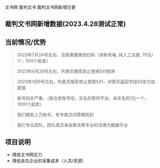 ﻿文书网  裁判文书  裁判文书网新增日更
## 裁判文书网新增数据(2023.4.28测试正常)
## 当前情况/优势
> 2023年7月24号左右，注册需要微信扫码（卖帐号咯, 纯人工注册, 70元/个，500个起卖）

> 2023年4月26号左右，列表页搜索禁止使用S41倒序

> 2023年1月9号左右，列表页搜索禁止使用S41，详情页返回字段S5变为加密值

> 账号封杀严重。（我也卖账号哈，实名的暂时不出，未实名的1元一个，1000个起卖）

> 我们拥有上万账号，有专属访问策略防封

> 我们专业团队，团队成员来自聚法等专业的法律大数据平台

## 项目说明
- 降低文书网压力
- 降低各位企业的采集成本（人员/资源）

